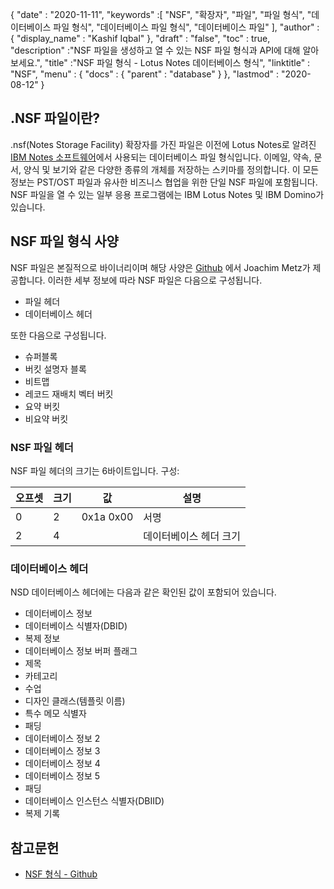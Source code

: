 {
  "date" : "2020-11-11",
  "keywords" :[ "NSF", "확장자", "파일", "파일 형식", "데이터베이스 파일 형식", "데이터베이스 파일 형식", "데이터베이스 파일" ],
  "author" : {
    "display_name" : "Kashif Iqbal"
},
  "draft" : "false",
  "toc" : true,
  "description" :"NSF 파일을 생성하고 열 수 있는 NSF 파일 형식과 API에 대해 알아보세요.",
  "title" :"NSF 파일 형식 - Lotus Notes 데이터베이스 형식",
  "linktitle" : "NSF",
  "menu" : {
    "docs" : {
      "parent" : "database"
}
},
  "lastmod" : "2020-08-12"
}

## .NSF 파일이란?

.nsf(Notes Storage Facility) 확장자를 가진 파일은 이전에 Lotus Notes로 알려진 [IBM Notes 소프트웨어](https://en.wikipedia.org/wiki/HCL_Domino)에서 사용되는 데이터베이스 파일 형식입니다. 이메일, 약속, 문서, 양식 및 보기와 같은 다양한 종류의 개체를 저장하는 스키마를 정의합니다. 이 모든 정보는 PST/OST 파일과 유사한 비즈니스 협업을 위한 단일 NSF 파일에 포함됩니다. NSF 파일을 열 수 있는 일부 응용 프로그램에는 IBM Lotus Notes 및 IBM Domino가 있습니다.

## NSF 파일 형식 사양

NSF 파일은 본질적으로 바이너리이며 해당 사양은 [Github](https://github.com/libyal/libnsfdb/blob/main/documentation/Notes%20Storage%20Facility%20(NSF)%20database%20file%20format.asciidoc) 에서 Joachim Metz가 제공합니다. 이러한 세부 정보에 따라 NSF 파일은 다음으로 구성됩니다.

* 파일 헤더
* 데이터베이스 헤더

또한 다음으로 구성됩니다.

* 슈퍼블록
* 버킷 설명자 블록
* 비트맵
* 레코드 재배치 벡터 버킷
* 요약 버킷
* 비요약 버킷


### NSF 파일 헤더

NSF 파일 헤더의 크기는 6바이트입니다. 구성:

|오프셋|크기|값|설명|
---|---|---|---|
0|2|0x1a 0x00|서명|
2|4| |데이터베이스 헤더 크기|

### 데이터베이스 헤더

NSD 데이터베이스 헤더에는 다음과 같은 확인된 값이 포함되어 있습니다.

* 데이터베이스 정보
* 데이터베이스 식별자(DBID)
* 복제 정보
* 데이터베이스 정보 버퍼 플래그
* 제목
* 카테고리
* 수업
* 디자인 클래스(템플릿 이름)
* 특수 메모 식별자
* 패딩
* 데이터베이스 정보 2
* 데이터베이스 정보 3
* 데이터베이스 정보 4
* 데이터베이스 정보 5
* 패딩
* 데이터베이스 인스턴스 식별자(DBIID)
* 복제 기록

## 참고문헌

* [NSF 형식 - Github](https://github.com/libyal/libnsfdb/blob/main/documentation/Notes%20Storage%20Facility%20(NSF)%20database%20file%20format.asciidoc)

